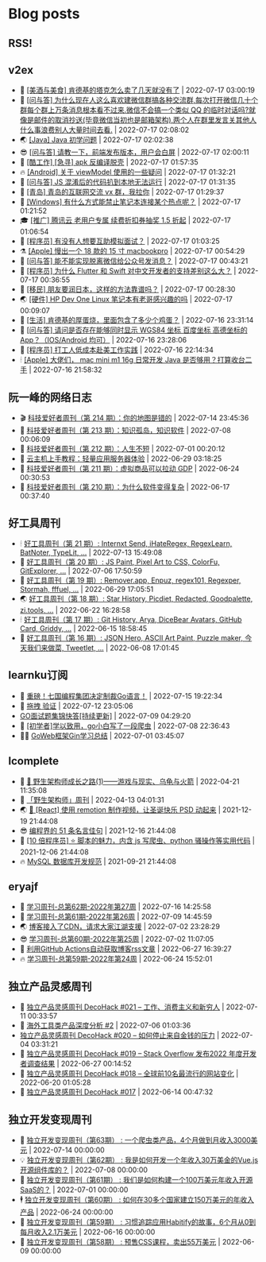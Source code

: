 # Blog posts
## RSS!



## v2ex

<!-- v2ex:START  -->
- 🫶 [[美酒与美食] 肯德基的塔克怎么卖了几天就没有了](https://www.v2ex.com/t/866746#reply1) | 2022-07-17 03:00:19 
- 🧰 [[问与答] 为什么现在人这么喜欢建微信群搞各种交流群,每次打开微信几十个群每个群上万条消息根本看不过来.微信不会搞一个类似 QQ 的临时对话吗?就像是邮件的取消抄送&lpar;毕竟微信当初也是邮箱架构&rpar;,两个人在群里发言关其他人什么事浪费别人大量时间去看.](https://www.v2ex.com/t/866740#reply5) | 2022-07-17 02:08:02 
- 🌏 [[Java] Java 初学问题](https://www.v2ex.com/t/866739#reply6) | 2022-07-17 02:02:38 
- 😎 [[问与答] 请教一下，前端发布版本，用户会白屏](https://www.v2ex.com/t/866738#reply8) | 2022-07-17 02:00:11 
- 💂 [[酷工作] [急寻] apk 反编译脱壳](https://www.v2ex.com/t/866737#reply0) | 2022-07-17 01:57:35 
- 🔥 [[Android] 关于 viewModel 使用的一些疑问](https://www.v2ex.com/t/866736#reply2) | 2022-07-17 01:32:21 
- 🦅 [[问与答] JS 混淆后的代码扒到本地无法运行](https://www.v2ex.com/t/866735#reply7) | 2022-07-17 01:31:35 
- 🙉 [[青岛] 青岛的互联网交流 vx 群，我拉你](https://www.v2ex.com/t/866733#reply0) | 2022-07-17 01:29:37 
- 💫 [[Windows] 有什么方式能禁止笔记本连接某个热点呢？](https://www.v2ex.com/t/866732#reply2) | 2022-07-17 01:21:52 
- 🎓 [[推广] 腾讯云 老用户专属 续费折扣券抽奖 1.5 折起](https://www.v2ex.com/t/866730#reply0) | 2022-07-17 01:06:54 
- 🗽 [[程序员] 有没有人想要互助模拟面试？](https://www.v2ex.com/t/866729#reply0) | 2022-07-17 01:03:25 
- ⚗️ [[Apple] 慢出一个 18 款的 15 寸 macbookpro](https://www.v2ex.com/t/866728#reply11) | 2022-07-17 00:54:29 
- 🦍 [[问与答] 能不能实现脱离微信给公众号发消息？](https://www.v2ex.com/t/866727#reply10) | 2022-07-17 00:43:21 
- 🤩 [[程序员] 为什么 Flutter 和 Swift 对中文开发者的支持差别这么大？](https://www.v2ex.com/t/866726#reply7) | 2022-07-17 00:36:55 
- 🙉 [[移民] 朋友要润日本，这样的方法靠谱吗？](https://www.v2ex.com/t/866725#reply82) | 2022-07-17 00:28:30 
- 🌏 [[硬件] HP Dev One Linux 笔记本有老哥感兴趣的吗](https://www.v2ex.com/t/866723#reply4) | 2022-07-17 00:09:07 
- 🐘 [[生活] 肯德基的厚蛋烧，里面包含了多少个鸡蛋？](https://www.v2ex.com/t/866722#reply6) | 2022-07-16 23:31:14 
- 🧰 [[问与答] 请问是否存在能够同时显示 WGS84 坐标 百度坐标 高德坐标的 App？（IOS/Android 均可）](https://www.v2ex.com/t/866721#reply2) | 2022-07-16 23:28:06 
- 💃 [[程序员] 打工人低成本赴美工作实践](https://www.v2ex.com/t/866720#reply3) | 2022-07-16 22:14:34 
- 🕯 [[Apple] 大佬们， mac mini m1 16g 日常开发 Java 是否够用？打算收台二手](https://www.v2ex.com/t/866719#reply3) | 2022-07-16 21:58:32 <!-- v2ex:END -->

## 阮一峰的网络日志

<!-- ruanyf:START -->
- 🎬 [科技爱好者周刊（第 214 期）：你的地图是错的](http://www.ruanyifeng.com/blog/2022/07/weekly-issue-214.html) | 2022-07-14 23:45:36 
- 💄 [科技爱好者周刊（第 213 期）：知识孤岛，知识软件](http://www.ruanyifeng.com/blog/2022/07/weekly-issue-213.html) | 2022-07-08 00:06:09 
- 🐎 [科技爱好者周刊（第 212 期）：人生不短](http://www.ruanyifeng.com/blog/2022/07/weekly-issue-212.html) | 2022-07-01 00:20:12 
- 🤔 [云主机上手教程：轻量应用服务器体验](http://www.ruanyifeng.com/blog/2022/06/cloud-server-getting-started-tutorial.html) | 2022-06-29 03:18:25 
- 🧠 [科技爱好者周刊（第 211 期）：虚拟商品可以拉动 GDP](http://www.ruanyifeng.com/blog/2022/06/weekly-issue-211.html) | 2022-06-24 00:30:53 
- 🎃 [科技爱好者周刊（第 210 期）：为什么软件变得复杂](http://www.ruanyifeng.com/blog/2022/06/weekly-issue-210.html) | 2022-06-17 00:37:40 <!-- ruanyf:END -->

## 好工具周刊

<!-- bestxtools:START -->
- 🕯 [好工具周刊（第 21 期）: Internxt Send, iHateRegex, RegexLearn, BatNoter, TypeLit, ...](https://discuss-cn.bestxtools.com/d/58/1) | 2022-07-13 15:49:08 
- 🦩 [好工具周刊（第 20 期）: JS Paint, Pixel Art to CSS, ColorFu, GitExplorer, ...](https://discuss-cn.bestxtools.com/d/57/1) | 2022-07-06 17:50:59 
- 🦄 [好工具周刊（第 19 期）: Remover.app, Enpuz, regex101, Regexper, Stormah, fffuel, ...](https://discuss-cn.bestxtools.com/d/56/1) | 2022-06-29 17:05:51 
- 🌏 [好工具周刊（第 18 期）: Star History, Picdiet, Redacted, Goodpalette, zi.tools, ...](https://discuss-cn.bestxtools.com/d/47/1) | 2022-06-22 16:28:58 
- 🕯 [好工具周刊（第 17 期）: Git History, Arya, DiceBear Avatars, GitHub Card, Griddy, ...](https://discuss-cn.bestxtools.com/d/43/1) | 2022-06-15 18:58:45 
- 📝 [好工具周刊（第 16 期）: JSON Hero, ASCII Art Paint, Puzzle maker, 今天我们来做菜, Tweetlet, ...](https://discuss-cn.bestxtools.com/d/42/1) | 2022-06-08 17:01:45 <!-- bestxtools:END -->


## learnku订阅

<!-- learnku:START -->
- 🦅 [重磅！七国编程集团决定制裁Go语言！](https://learnku.com/articles/69766) | 2022-07-15 19:22:34 
- 🦅 [拖拽 验证](https://learnku.com/articles/69652) | 2022-07-12 23:05:06 
-  [GO面试题集锦快答[持续更新]](https://learnku.com/articles/69250) | 2022-07-09 04:29:20 
- 🌈 [[初学者]学以致用，go小白写了一段爬虫](https://learnku.com/go/t/69522) | 2022-07-08 22:36:43 
- 🧑‍🏫 [GoWeb框架Gin学习总结](https://learnku.com/articles/69259) | 2022-07-01 03:45:07 <!-- learnku:END -->



## lcomplete

<!-- lcomplete:START -->
- 🫶 [🐒 野生架构师成长之路&lpar;1&rpar;——游戏与现实、乌龟与火箭](http://codelc.com/post/growup/s01/) | 2022-04-21 11:35:08 
- 🧰 [「野生架构师」周刊](http://codelc.com/post/essay/%E9%87%8E%E7%94%9F%E6%9E%B6%E6%9E%84%E5%B8%88%E5%91%A8%E5%88%8A%E4%BB%8B%E7%BB%8D/) | 2022-04-13 04:01:31 
- 🌏 [🎄 [React] 使用 remotion 制作视频，让圣诞快乐 PSD 动起来](http://codelc.com/post/dev/js/remotion/) | 2021-12-19 21:44:08 
- 😎 [编程界的 51 条名言佳句](http://codelc.com/post/dev/thinking/quotes/) | 2021-12-16 21:44:08 
- 💂 [[10 倍程序员] ⭐ 脚本的魅力，内含 js 写爬虫、python 骚操作等实用代码](http://codelc.com/post/dev/10x/script/) | 2021-12-06 21:44:08 
- 🔥 [MySQL 数据库开发规范](http://codelc.com/post/dev/db/mysql_standard/) | 2021-09-21 21:44:08 <!-- lcomplete:END -->

## eryajf

<!-- eryajf:START -->
- 🫶 [学习周刊-总第62期-2022年第27周](https://wiki.eryajf.net/pages/4a06ab/) | 2022-07-16 14:25:58 
- 🧰 [学习周刊-总第61期-2022年第26周](https://wiki.eryajf.net/pages/703307/) | 2022-07-09 14:45:59 
- 🌏 [博客接入了CDN，请求大家江湖支援](https://wiki.eryajf.net/pages/5f559d/) | 2022-07-02 23:28:29 
- 😎 [学习周刊-总第60期-2022年第25周](https://wiki.eryajf.net/pages/bff449/) | 2022-07-02 11:07:05 
- 💂 [利用GitHub Actions自动获取博客rss文章](https://wiki.eryajf.net/pages/1b1ba3/) | 2022-06-27 16:39:27 
- 🔥 [学习周刊-总第59期-2022年第24周](https://wiki.eryajf.net/pages/b0bdd0/) | 2022-06-24 15:52:01 <!-- eryajf:END -->



## 独立产品灵感周刊

<!-- DecoHack:START -->
- 🦣 [独立产品灵感周刊 DecoHack #021 – 工作、消费主义和新穷人](https://www.decohack.com/Post/753) | 2022-07-11 00:33:57 
- 🤡 [海外工具类产品深度分析 #2](https://www.decohack.com/Post/746) | 2022-07-06 01:03:36 
-  [独立产品灵感周刊 DecoHack #020 – 如何停止来自金钱的压力](https://www.decohack.com/Post/728) | 2022-07-04 03:31:21 
- 🐲 [独立产品灵感周刊 DecoHack #019 – Stack Overflow 发布2022 年度开发者调查结果](https://www.decohack.com/Post/699) | 2022-06-27 00:14:52 
- 🦅 [独立产品灵感周刊 DecoHack #018 – 全球前10名最流行的网站变化](https://www.decohack.com/Post/680) | 2022-06-20 01:05:28 
- 🧰 [独立产品灵感周刊 DecoHack #017](https://www.decohack.com/Post/663) | 2022-06-14 00:47:32 <!-- DecoHack:END -->

## 独立开发变现周刊

<!-- easyindie:START -->
- 💂 [独立开发变现周刊（第63期） : 一个爬虫类产品，4个月做到月收入3000美元](https://www.ezindie.com/weekly/issue-63) | 2022-07-14 00:00:00 
- 💡 [独立开发变现周刊（第62期） : 我是如何开发一个年收入30万美金的Vue.js开源组件库的？](https://www.ezindie.com/weekly/issue-62) | 2022-07-08 00:00:00 
- 🌋 [独立开发变现周刊（第61期） : 我们是如何构建一个100万美元年收入开源SaaS的？](https://www.ezindie.com/weekly/issue-61) | 2022-07-01 00:00:00 
- 🕴 [独立开发变现周刊（第60期） : 如何在30多个国家建立150万美元的年收入产品](https://www.ezindie.com/weekly/issue-60) | 2022-06-24 00:00:00 
- 🎊 [独立开发变现周刊（第59期） : 习惯追踪应用Habitify的故事，6个月从0到每月收入2.1万美元](https://www.ezindie.com/weekly/issue-59) | 2022-06-16 00:00:00 
- 🤔 [独立开发变现周刊（第58期） : 预售CSS课程，卖出55万美元](https://www.ezindie.com/weekly/issue-58) | 2022-06-09 00:00:00 <!-- easyindie:END -->



